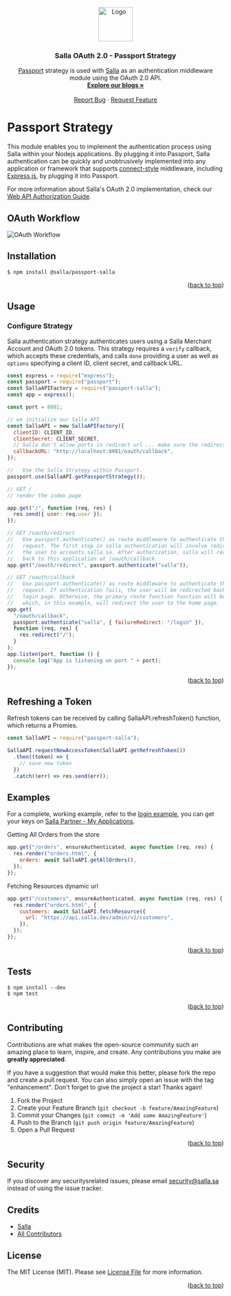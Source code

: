 <div id="top"></div>
<div align="center">
  <a href="https://salla.dev">
    <img src="https://salla.dev/wp-content/themes/salla-portal/dist/img/salla-logo.svg" alt="Logo" width="80" height="80">
  </a>

<h3 align="center">Salla OAuth 2.0 - Passport Strategy</h3>
  <p align="center">
    <a href="http://passportjs.org/">Passport</a> strategy is used with <a href="http://salla.sa/">Salla</a> as an authentication middleware module
using the OAuth 2.0 API.
    <br />
    <a href="https://salla.dev/"><strong>Explore our blogs »</strong></a>
    <br />
    <br /><a href="https://github.com/SallaApp/passport-salla/issues/new">Report Bug</a> · <a href="https://github.com/SallaApp/passport-salla/discussions/new">Request Feature</a>
  </p>
</div>

# Passport Strategy

This module enables you to implement the authentication process using Salla within your Nodejs applications. 
By plugging it into Passport, Salla authentication can be quickly and unobtrusively implemented into any application 
or framework that supports [connect-style](http://www.senchalabs.org/connect) middleware, including [Express.js](http://expressjs.com), by plugging it into Passport.

For more information about Salla's OAuth 2.0 implementation, check our
[Web API Authorization Guide](https://salla.dev/blog/oauth-2-0-in-action-with-salla).

## OAuth Workflow

![OAuth Workflow](https://i.ibb.co/xLyn80t/Frame-1236-OAuth-5.png)

## Installation

    $ npm install @salla/passport-salla

<p align="right">(<a href="#top">back to top</a>)</p>

## Usage

### Configure Strategy

Salla authentication strategy authenticates users using a Salla Merchant Account
and OAuth 2.0 tokens. This strategy requires a `verify` callback, which accepts
these credentials, and calls `done` providing a user as well as `options`
specifying a client ID, client secret, and callback URL.

```javascript
const express = require("express");
const passport = require("passport");
const SallaAPIFactory = require("passport-salla");
const app = express();

const port = 8081;

// we initialize our Salla API
const SallaAPI = new SallaAPIFactory({
  clientID: CLIENT_ID,
  clientSecret: CLIENT_SECRET,
  // Salla don't allow ports in redirect url ... make sure the redirect url is on port 80
  callbackURL: "http://localhost:8081/oauth/callback",
});

//   Use the Salla Strategy within Passport.
passport.use(SallaAPI.getPassportStrategy());

// GET /
// render the index page

app.get("/", function (req, res) {
  res.send({ user: req.user });
});

// GET /oauth/redirect
//   Use passport.authenticate() as route middleware to authenticate the
//   request. The first step in salla authentication will involve redirecting
//   the user to accounts.salla.sa. After authorization, salla will redirect the user
//   back to this application at /oauth/callback
app.get("/oauth/redirect", passport.authenticate("salla"));

// GET /oauth/callback
//   Use passport.authenticate() as route middleware to authenticate the
//   request. If authentication fails, the user will be redirected back to the
//   login page. Otherwise, the primary route function function will be called,
//   which, in this example, will redirect the user to the home page.
app.get(
  "/oauth/callback",
  passport.authenticate("salla", { failureRedirect: "/login" }),
  function (req, res) {
    res.redirect("/");
  }
);
app.listen(port, function () {
  console.log("App is listening on port " + port);
});
```

<p align="right">(<a href="#top">back to top</a>)</p>

## Refreshing a Token

Refresh tokens can be received by calling SallaAPI.refreshToken() function, which returns a Promies.

```javascript
const SallaAPI = require("passport-salla");

SallaAPI.requestNewAccessToken(SallaAPI.getRefreshToken())
  .then((token) => {
    // save new token
  })
  .catch((err) => res.send(err));
```

## Examples

For a complete, working example, refer to the [login example](#Examples), you can get your keys on [Salla Partner - My Applications](https://salla.partners]).

Getting All Orders from the store

```javascript
app.get("/orders", ensureAuthenticated, async function (req, res) {
  res.render("orders.html", {
    orders: await SallaAPI.getAllOrders(),
  });
});
```

Fetching Resources dynamic url

```javascript
app.get("/customers", ensureAuthenticated, async function (req, res) {
  res.render("orders.html", {
    customers: await SallaAPI.fetchResource({
      url: "https://api.salla.dev/admin/v2/customers",
    }),
  });
});
```

<p align="right">(<a href="#top">back to top</a>)</p>

## Tests

    $ npm install --dev
    $ npm test
    
<p align="right">(<a href="#top">back to top</a>)</p>

## Contributing

Contributions are what makes the open-source community such an amazing place to learn, inspire, and create. 
Any contributions you make are **greatly appreciated**.

If you have a suggestion that would make this better, please fork the repo and create a pull request. 
You can also simply open an issue with the tag "enhancement". Don't forget to give the project a star! Thanks again!

1. Fork the Project
2. Create your Feature Branch (`git checkout -b feature/AmazingFeature`)
3. Commit your Changes (`git commit -m 'Add some AmazingFeature'`)
4. Push to the Branch (`git push origin feature/AmazingFeature`)
5. Open a Pull Request

<p align="right">(<a href="#top">back to top</a>)</p>

## Security

If you discover any securitysrelated issues, please email security@salla.sa instead of using the issue tracker.

## Credits

- [Salla](https://github.com/sallaApp)
- [All Contributors](../../contributors)

## License

The MIT License (MIT). Please see [License File](LICENSE.md) for more information.

<p align="right">(<a href="#top">back to top</a>)</p>

